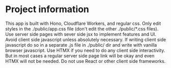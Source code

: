 # Project information

This app is built with Hono, Cloudflare Workers, and regular css. Only edit styles in the ./public/app.css file (don't edit the other ./public/*.css files).
Use server side pages with sever side jsx to implement features and UI. Avoid client side javascript unless absolutely necessary. If writing client side javascript do so in a separate .js file in ./public/ dir and write with vanilla browser javascript. Use HTMX if you need to do any client side interactivity. But in most cases a regular server side page link will be okay and even HTMX will not be needed. Do not use React or other client side frameworks.
